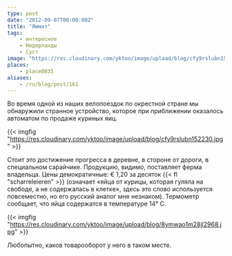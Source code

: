 ```yaml
---
type: post
date: "2012-09-07T00:00:00Z"
title: "Яимат"
tags:
    - интересное
    - Нидерланды
    - Суст
image: "https://res.cloudinary.com/yktoo/image/upload/blog/cfy9rslubn152230.jpg"
places:
    - place0035
aliases:
    - /ru/blog/post/161
---
```


Во время одной из наших велопоездок по окрестной стране мы обнаружили странное устройство, которое при приближении оказалось автоматом по продаже куриных яиц.

{{< imgfig "https://res.cloudinary.com/yktoo/image/upload/blog/cfy9rslubn152230.jpg" >}}

<!--more-->

Стоит это достижение прогресса в деревне, в стороне от дороги, в специальном сарайчике. Продукцию, видимо, поставляет ферма владельца. Цены демократичные: € 1,20 за десяток {{< fl "scharreleieren" >}} (означает «яйца от курицы, которая гуляла на свободе, а не содержалась в клетке», здесь это слово используется повсеместно, но его русский аналог мне незнаком). Термометр сообщает, что яйца содержатся в температуре 14° C.

{{< imgfig "https://res.cloudinary.com/yktoo/image/upload/blog/8ymwao1m28jl2968.jpg" >}}

Любопытно, каков товарооборот у него в таком месте.
